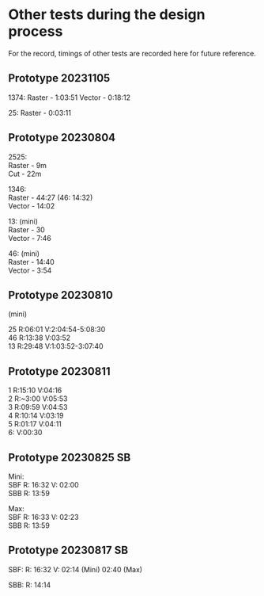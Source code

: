 # Other tests during the design process

For the record, timings of other tests are recorded here for future reference.

## Prototype 20231105

1374:
Raster - 1:03:51
Vector - 0:18:12

25:
Raster - 0:03:11

## Prototype 20230804

2525:  
Raster - 9m  
Cut - 22m  

1346:  
Raster - 44:27 (46: 14:32)  
Vector - 14:02  

13: (mini)  
Raster - 30  
Vector - 7:46  

46: (mini)  
Raster - 14:40  
Vector - 3:54  

## Prototype 20230810

(mini)

25 R:06:01 V:2:04:54-5:08:30  
46 R:13:38 V:03:52  
13 R:29:48 V:1:03:52-3:07:40  

## Prototype 20230811

1 R:15:10 V:04:16  
2 R:\~3:00 V:05:53  
3 R:09:59 V:04:53  
4 R:10:14 V:03:19  
5 R:01:17 V:04:11  
6: V:00:30  

## Prototype 20230825 SB

Mini:  
SBF R: 16:32 V: 02:00  
SBB R: 13:59  

Max:  
SBF R: 16:33 V: 02:23  
SBB R: 13:59  

## Prototype 20230817 SB

SBF:
R: 16:32
V: 02:14 (Mini) 02:40 (Max)

SBB:
R: 14:14

